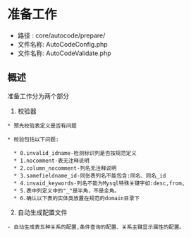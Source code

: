 # 准备工作

- 路径   : core/autocode/prepare/
- 文件名称: AutoCodeConfig.php
- 文件名称: AutoCodeValidate.php

## 概述

准备工作分为两个部分

  1. 校验器

    * 预先校验表定义是否有问题

    * 校验包括以下问题:

      * 0.invalid_idname-检测标识列是否按规范定义
      * 1.nocomment-表无注释说明
      * 2.column_nocomment-列名无注释说明
      * 3.samefieldname_id-同张表列名不能包含:同名、同名_id
      * 4.invaid_keywords-列名不能为Mysql特殊关键字如:desc,from,
      * 5.表中列定义中的"_"是半角，不是全角。
      * 6.确认以下表的实体类放置在规范的domain目录下

  2. 自动生成配置文件

    - 自动生成表五种关系的配置,条件查询的配置、关系主键显示属性的配置。



